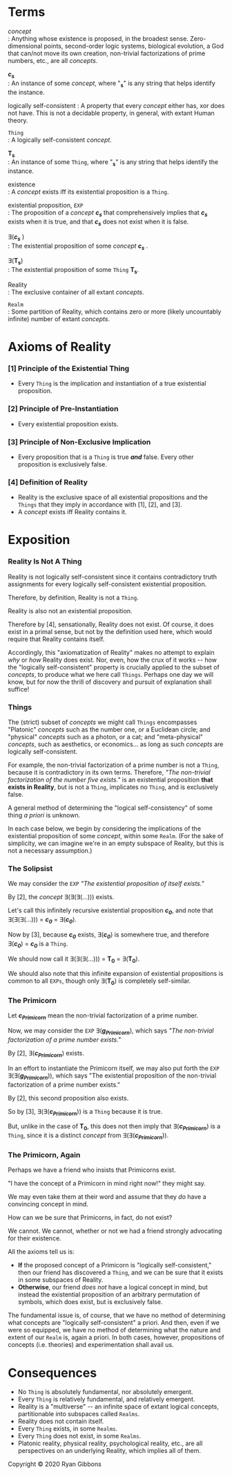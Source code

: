 # Terms
  
_concept_  
: Anything whose existence is proposed, in the broadest sense. Zero-dimensional points, second-order logic systems, biological evolution, a God that can/not move its own creation, non-trivial factorizations of prime numbers, etc., are all _concepts_.  
  
_**c<sub>s</sub>**_  
: An instance of some _concept_, where "__<sub>s</sub>__" is any string that helps identify the instance.
  
logically self-consistent
: A property that every _concept_ either has, xor does not have. This is not a decidable property, in general, with extant Human theory.
  
`Thing`  
: A logically self-consistent _concept_.
  
__T<sub>s</sub>__  
: An instance of some `Thing`, where "__<sub>s</sub>__" is any string that helps identify the instance.
  
existence  
: A _concept_ exists iff its existential proposition is a `Thing`.
  
existential proposition, `EXP`  
: The proposition of a _concept_ _**c<sub>s</sub>**_ that comprehensively implies that _**c<sub>s</sub>**_ exists when it is true, and that _**c<sub>s</sub>**_ does not exist when it is false.
  
∃(_**c<sub>s</sub>**_  )  
: The existential proposition of some _concept **c<sub>s</sub>**_  .
  
∃(__T<sub>s</sub>__)  
: The existential proposition of some `Thing` __T<sub>s</sub>__.

Reality  
: The exclusive container of all extant _concepts_.
  
`Realm`  
: Some partition of Reality, which contains zero or more (likely uncountably infinite) number of extant _concepts_.
  
# Axioms of Reality
  
### [1] Principle of the Existential Thing
  
- Every `Thing` is the implication and instantiation of a true existential proposition.
  
### [2] Principle of Pre-Instantiation
  
- Every existential proposition exists.
  
### [3] Principle of Non-Exclusive Implication
  
- Every proposition that is a `Thing` is true _**and**_ false. Every other proposition is exclusively false.
  
### [4] Definition of Reality
  
- Reality is the exclusive space of all existential propositions and the `Things` that they imply in accordance with [1], [2], and [3].
- A _concept_ exists iff Reality contains it.
  
# Exposition
  
### Reality Is Not A Thing
  
Reality is not logically self-consistent since it contains contradictory truth assignments for every logically self-consistent existential proposition.
  
Therefore, by definition, Reality is not a `Thing`.
  
Reality is also not an existential proposition.
  
Therefore by [4], sensationally, Reality does not exist. Of course, it does exist in a primal sense, but not by the definition used here, which would require that Reality contains itself.
  
Accordingly, this "axiomatization of Reality" makes no attempt to explain _why_ or _how_ Reality does exist. Nor, even, how the crux of it works -- how the "logically self-consistent" property is crucially applied to the subset of _concepts_, to produce what we here call `Things`. Perhaps one day we will know, but for now the thrill of discovery and pursuit of explanation shall suffice!
  
### Things
  
The (strict) subset of _concepts_ we might call `Things` encompasses "Platonic" _concepts_ such as the number one, or a Euclidean circle; and "physical" _concepts_ such as a photon, or a cat; and "meta-physical" _concepts_, such as aesthetics, or economics... as long as such _concepts_ are logically self-consistent.
  
For example, the non-trivial factorization of a prime number is not a `Thing`, because it is contradictory in its own terms.
Therefore, _"The non-trivial factorization of the number five exists."_ is an existential proposition __that exists in Reality__, but is not a `Thing`, implicates no `Thing`, and is exclusively false.
  
A general method of determining the "logical self-consistency" of some thing _a priori_ is unknown.
  
In each case below, we begin by considering the implications of the existential proposition of some _concept_, within some `Realm`.
(For the sake of simplicity, we can imagine we're in an empty subspace of Reality, but this is not a necessary assumption.)
  
### The Solipsist
  
We may consider the `EXP` _"The existential proposition of itself exists."_
  
By [2], the _concept_ ∃(∃(∃(...))) exists.
  
Let's call this infinitely recursive existential proposition _**c<sub>0</sub>**_, and note that ∃(∃(∃(...))) = _**c<sub>0</sub>**_ = ∃(_**c<sub>0</sub>**_).
  
Now by [3], because _**c<sub>0</sub>**_ exists, ∃(_**c<sub>0</sub>**_) is somewhere true, and therefore ∃(_**c<sub>0</sub>**_) = _**c<sub>0</sub>**_ is a `Thing`.
  
We should now call it ∃(∃(∃(...))) = __T<sub>0</sub>__ = ∃(__T<sub>0</sub>__).
  
We should also note that this infinite expansion of existential propositions is common to all `EXPs`, though only ∃(__T<sub>0</sub>__) is completely self-similar.
  
### The Primicorn
  
Let _**c<sub>Primicorn</sub>**_ mean the non-trivial factorization of a prime number.
  
Now, we may consider the `EXP` ∃(_**g<sub>Primicorn</sub>**_), which says _"The non-trivial factorization of a prime number exists."_
  
By [2], ∃(_**c<sub>Primicorn</sub>**_) exists.
  
In an effort to instantiate the Primicorn itself, we may also put forth the `EXP` ∃(∃(_**g<sub>Primicorn</sub>**_)), which says "The existential proposition of the non-trivial factorization of a prime number exists."
  
By [2], this second proposition also exists.
  
So by [3], ∃(∃(_**c<sub>Primicorn</sub>**_)) is a `Thing` because it is true.

But, unlike in the case of __T<sub>0</sub>__, this does not then imply that ∃(_**c<sub>Primicorn</sub>**_) is a `Thing`, since it is a distinct _concept_ from ∃(∃(_**c<sub>Primicorn</sub>**_)).
  
### The Primicorn, Again
  
Perhaps we have a friend who insists that Primicorns exist.
  
"I have the concept of a Primicorn in mind right now!" they might say.
  
We may even take them at their word and assume that they _do_ have a convincing concept in mind.
  
How can we be sure that Primicorns, in fact, do not exist?
  
We cannot. We cannot, whether or not we had a friend strongly advocating for their existence.
  
All the axioms tell us is:  
- __If__ the proposed concept of a Primicorn is "logically self-consistent," then our friend has discovered a `Thing`, and we can be sure that it exists in some subspaces of Reality.  
- __Otherwise__, our friend _does not_ have a logical concept in mind, but instead the existential proposition of an arbitrary permutation of symbols, which does exist, but is exclusively false.
  
The fundamental issue is, of course, that we have no method of determining what concepts are "logically self-consistent" a priori. And then, even if we were so equipped, we have no method of determining what the nature and extent of our `Realm` is, again a priori. In both cases, however, propositions of concepts (i.e. theories) and experimentation shall avail us.  
  
# Consequences
  
- No `Thing` is absolutely fundamental, nor absolutely emergent.
- Every `Thing` is relatively fundamental, and relatively emergent.
- Reality is a "multiverse" -- an infinite space of extant logical concepts, partitionable into subspaces called `Realms`.
- Reality does not contain itself.
- Every `Thing` exists, in some `Realms`.
- Every `Thing` does not exist, in some `Realms`.
- Platonic reality, physical reality, psychological reality, etc., are all perspectives on an underlying Reality, which implies all of them.
  
  
Copyright © 2020 Ryan Gibbons

